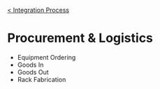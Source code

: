 [< Integration Process](./processes/integration.md)

# Procurement & Logistics

- Equipment Ordering
- Goods In
- Goods Out
- Rack Fabrication
